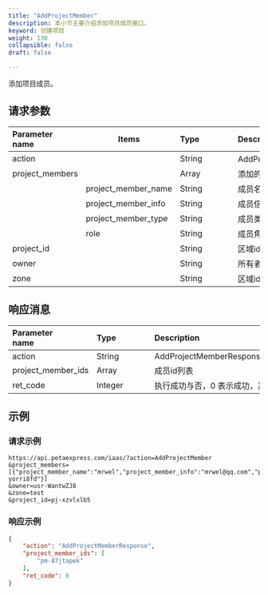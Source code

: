 ```yaml
---
title: "AddProjectMember"
description: 本小节主要介绍添加项目成员接口。 
keyword: 创建项目
weight: 130
collapsible: false
draft: false

---
```




添加项目成员。

## 请求参数

| <span style="display:inline-block;width:100px">Parameter name</span> | Items               | <span style="display:inline-block;width:100">Type</span> | <span style="display:inline-block;width:280px">Description</span> | <span style="display:inline-block;width:100px">Required</span> |
| :----------------------------------------------------------- | ------------------- | :------------------------------------------------------- | :----------------------------------------------------------- | :----------------------------------------------------------- |
| action                                                       |                     | String                                                   | AddProjectMember（添加项目成员）                             | true                                                         |
| project_members                                              |                     | Array                                                    | 添加的成员列表                                               | true                                                         |
|                                                              | project_member_name | String                                                   | 成员名称                                                     | true                                                         |
|                                                              | project_member_info | String                                                   | 成员信息                                                     | true                                                         |
|                                                              | project_member_type | String                                                   | 成员类型                                                     | true                                                         |
|                                                              | role                | String                                                   | 成员角色                                                     | true                                                         |
| project_id                                                   |                     | String                                                   | 区域id                                                       | true                                                         |
| owner                                                        |                     | String                                                   | 所有者id                                                     | false                                                        |
| zone                                                         |                     | String                                                   | 区域id                                                       | false                                                        |

## 响应消息

| <span style="display:inline-block;width:100px">Parameter name</span> | <span style="display:inline-block;width:100px">Type</span> | <span style="display:inline-block;width:380px">Description</span> |
| :----------------------------------------------------------- | :--------------------------------------------------------- | :----------------------------------------------------------- |
| action                                                       | String                                                     | AddProjectMemberResponse                                     |
| project_member_ids                                           | Array                                                      | 成员id列表                                                   |
| ret_code                                                     | Integer                                                    | 执行成功与否，0 表示成功，其他值则为错误代码                 |

## 示例 

### 请求示例

```url
https://api.petaexpress.com/iaas/?action=AddProjectMember
&project_members=[{"project_member_name":"mrwel","project_member_info":"mrwel@qq.com","project_member_type":"user","role":"gr-yorri8fd"}]
&owner=usr-WantwZJ8
&zone=test
&project_id=pj-xzvlxlb5
```

### 响应示例

```json
{
    "action": "AddProjectMemberResponse",
    "project_member_ids": [
        "pm-87jtapek"
    ],
    "ret_code": 0
}
```